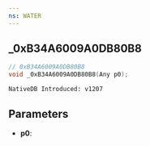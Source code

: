 ```yaml
---
ns: WATER
---
```

## _0xB34A6009A0DB80B8

```c
// 0xB34A6009A0DB80B8
void _0xB34A6009A0DB80B8(Any p0);
```

```
NativeDB Introduced: v1207
```

## Parameters
* **p0**:
